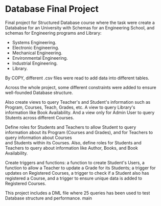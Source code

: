 # Database Final Project
Final project for Structured Database course where the task were create a Datababse for an University with Schemas for an Engineering School, and schemas for Engineering programs and Library: 
- Systems Engineering.
- Electronic Engineering.
- Mechanical Engineering.
- Environmental Engineering.
- Industrial Engineering.
- Library.

By COPY, different .csv files were read to add data into different tables.

Across the whole project, some different constraints were added to ensure well-founded Database structure.

Also create views to query Teacher's and Student's information such as Program, Courses, Teach, Grades, etc. A view to query Library's information like Book Availability. And a view only for Admin User to query Stutents across different Courses.

Define roles for Students and Teachers to allow Student to query information about its Program (Courses and Grades), and for Teachers to query information about Courses  
and Students within its Courses. Also, define roles for Students and Teachers to query about information like Author, Books, and Book Availability.

Create triggers and functions: a function to create Student's Users, a function to allow a Teacher to update a Grade for its Students; a trigger for updates on Registered Courses, a trigger to check if a Student also has registered a Course, and a trigger to ensure unique data is added to Registered Courses.

This project includes a DML file where 25 queries has been used to test Database structure and performance.
main
